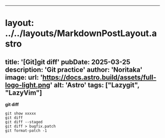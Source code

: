 
---
# layout: ../../layouts/MarkdownPostLayout.astro
title: '[Git]git diff'
pubDate: 2025-03-25
description: 'Git practice'
author: 'Noritaka'
image:
    url: 'https://docs.astro.build/assets/full-logo-light.png'
    alt: 'Astro'
tags: ["Lazygit", "LazyVim"]
---



**git diff**
```
git show xxxxx
git diff
git diff --staged
git diff > bugfix.patch
git format-patch -1

```

